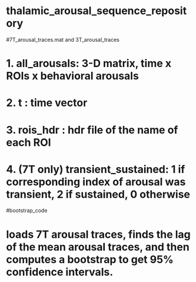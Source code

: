 # thalamic_arousal_sequence_repository

#7T_arousal_traces.mat and 3T_arousal_traces
# 1. all_arousals: 3-D matrix, time x ROIs x behavioral arousals
# 2. t : time vector
# 3. rois_hdr : hdr file of the name of each ROI
# 4. (7T only) transient_sustained: 1 if corresponding index of arousal was transient, 2 if sustained, 0 otherwise


#bootstrap_code
# loads 7T arousal traces, finds the lag of the mean arousal traces, and then computes a bootstrap to get 95% confidence intervals.

